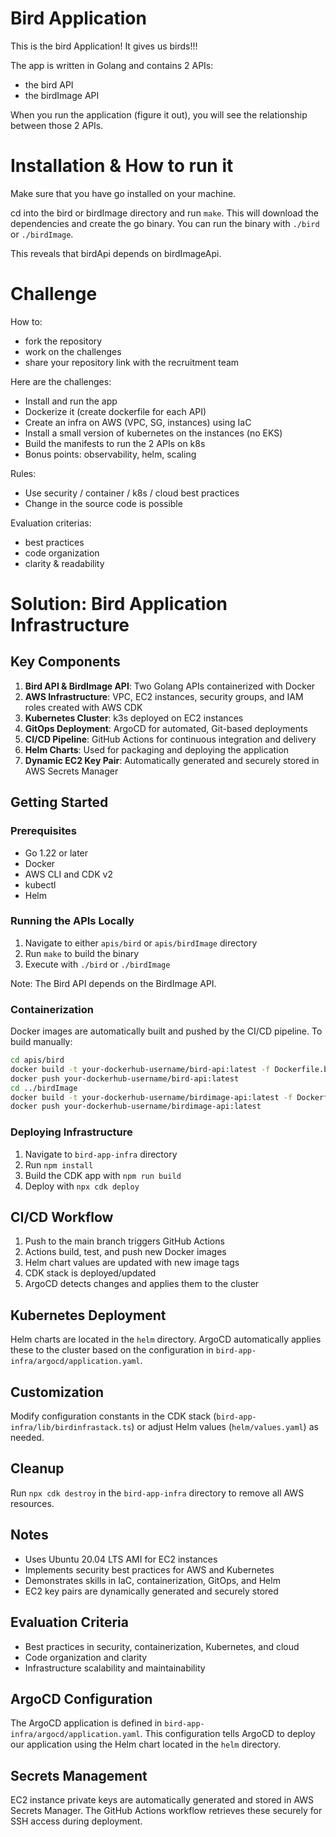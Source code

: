 # Bird Application

This is the bird Application! It gives us birds!!!

The app is written in Golang and contains 2 APIs:
- the bird API
- the birdImage API

When you run the application (figure it out), you will see the relationship between those 2 APIs.

# Installation & How to run it

Make sure that you have go installed on your machine.

cd into the bird or birdImage directory and run `make`. This will download the dependencies and create the go binary. 
You can run the binary with `./bird` or `./birdImage`.

This reveals that birdApi depends on birdImageApi.

# Challenge

How to:
- fork the repository
- work on the challenges
- share your repository link with the recruitment team

Here are the challenges:
- Install and run the app
- Dockerize it (create dockerfile for each API)
- Create an infra on AWS (VPC, SG, instances) using IaC
- Install a small version of kubernetes on the instances (no EKS)
- Build the manifests to run the 2 APIs on k8s 
- Bonus points: observability, helm, scaling

Rules:
- Use security / container / k8s / cloud best practices
- Change in the source code is possible

Evaluation criterias:
- best practices
- code organization
- clarity & readability

# Solution: Bird Application Infrastructure

## Key Components

1. **Bird API & BirdImage API**: Two Golang APIs containerized with Docker
2. **AWS Infrastructure**: VPC, EC2 instances, security groups, and IAM roles created with AWS CDK
3. **Kubernetes Cluster**: k3s deployed on EC2 instances
4. **GitOps Deployment**: ArgoCD for automated, Git-based deployments
5. **CI/CD Pipeline**: GitHub Actions for continuous integration and delivery
6. **Helm Charts**: Used for packaging and deploying the application
7. **Dynamic EC2 Key Pair**: Automatically generated and securely stored in AWS Secrets Manager

## Getting Started

### Prerequisites

- Go 1.22 or later
- Docker
- AWS CLI and CDK v2
- kubectl
- Helm

### Running the APIs Locally

1. Navigate to either `apis/bird` or `apis/birdImage` directory
2. Run `make` to build the binary
3. Execute with `./bird` or `./birdImage`

Note: The Bird API depends on the BirdImage API.

### Containerization

Docker images are automatically built and pushed by the CI/CD pipeline. To build manually:

```bash
cd apis/bird
docker build -t your-dockerhub-username/bird-api:latest -f Dockerfile.bird-api .
docker push your-dockerhub-username/bird-api:latest
cd ../birdImage
docker build -t your-dockerhub-username/birdimage-api:latest -f Dockerfile.birdimage-api .
docker push your-dockerhub-username/birdimage-api:latest
```

### Deploying Infrastructure

1. Navigate to `bird-app-infra` directory
2. Run `npm install`
3. Build the CDK app with `npm run build`
4. Deploy with `npx cdk deploy`

## CI/CD Workflow

1. Push to the main branch triggers GitHub Actions
2. Actions build, test, and push new Docker images
3. Helm chart values are updated with new image tags
4. CDK stack is deployed/updated
5. ArgoCD detects changes and applies them to the cluster

## Kubernetes Deployment

Helm charts are located in the `helm` directory. ArgoCD automatically applies these to the cluster based on the configuration in `bird-app-infra/argocd/application.yaml`.

## Customization

Modify configuration constants in the CDK stack (`bird-app-infra/lib/birdinfrastack.ts`) or adjust Helm values (`helm/values.yaml`) as needed.

## Cleanup

Run `npx cdk destroy` in the `bird-app-infra` directory to remove all AWS resources.

## Notes

- Uses Ubuntu 20.04 LTS AMI for EC2 instances
- Implements security best practices for AWS and Kubernetes
- Demonstrates skills in IaC, containerization, GitOps, and Helm
- EC2 key pairs are dynamically generated and securely stored

## Evaluation Criteria

- Best practices in security, containerization, Kubernetes, and cloud
- Code organization and clarity
- Infrastructure scalability and maintainability

## ArgoCD Configuration

The ArgoCD application is defined in `bird-app-infra/argocd/application.yaml`. This configuration tells ArgoCD to deploy our application using the Helm chart located in the `helm` directory.

## Secrets Management

EC2 instance private keys are automatically generated and stored in AWS Secrets Manager. The GitHub Actions workflow retrieves these securely for SSH access during deployment.